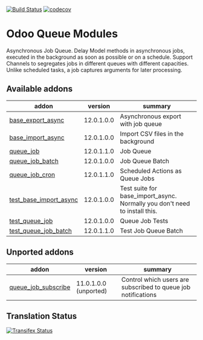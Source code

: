 [![Build Status](https://travis-ci.org/OCA/queue.svg?branch=12.0)](https://travis-ci.org/OCA/queue)
[![codecov](https://codecov.io/gh/OCA/queue/branch/12.0/graph/badge.svg)](https://codecov.io/gh/OCA/queue)


Odoo Queue Modules
==================

Asynchronous Job Queue. Delay Model methods in asynchronous jobs, executed in
the background as soon as possible or on a schedule.  Support Channels to
segregates jobs in different queues with different capacities. Unlike
scheduled tasks, a job captures arguments for later processing.


[//]: # (addons)

Available addons
----------------
addon | version | summary
--- | --- | ---
[base_export_async](base_export_async/) | 12.0.1.0.0 | Asynchronous export with job queue
[base_import_async](base_import_async/) | 12.0.1.0.0 | Import CSV files in the background
[queue_job](queue_job/) | 12.0.1.1.0 | Job Queue
[queue_job_batch](queue_job_batch/) | 12.0.1.0.0 | Job Queue Batch
[queue_job_cron](queue_job_cron/) | 12.0.1.1.0 | Scheduled Actions as Queue Jobs
[test_base_import_async](test_base_import_async/) | 12.0.1.0.0 | Test suite for base_import_async. Normally you don't need to install this.
[test_queue_job](test_queue_job/) | 12.0.1.0.0 | Queue Job Tests
[test_queue_job_batch](test_queue_job_batch/) | 12.0.1.1.0 | Test Job Queue Batch


Unported addons
---------------
addon | version | summary
--- | --- | ---
[queue_job_subscribe](queue_job_subscribe/) | 11.0.1.0.0 (unported) | Control which users are subscribed to queue job notifications

[//]: # (end addons)

Translation Status
------------------
[![Transifex Status](https://www.transifex.com/projects/p/OCA-queue-12-0/chart/image_png)](https://www.transifex.com/projects/p/OCA-queue-12-0)

